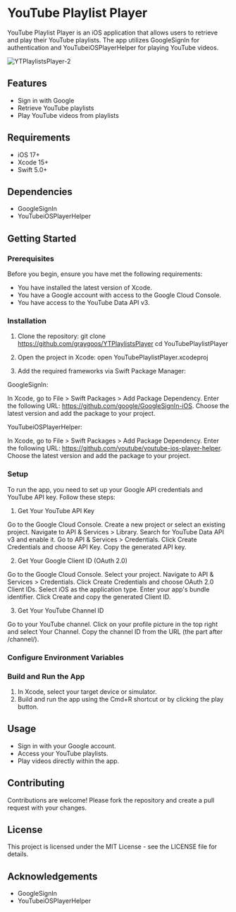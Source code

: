 
# YouTube Playlist Player

YouTube Playlist Player is an iOS application that allows users to retrieve and play their YouTube playlists. The app utilizes GoogleSignIn for authentication and YouTubeiOSPlayerHelper for playing YouTube videos.

![YTPlaylistsPlayer-2](https://github.com/graygoos/YTPlaylistsPlayer/assets/52054174/4f09d9cc-46d6-41ac-90d0-bc3c5ec506ae)



## Features

- Sign in with Google
- Retrieve YouTube playlists
- Play YouTube videos from playlists


## Requirements

- iOS 17+
- Xcode 15+
- Swift 5.0+
## Dependencies

- GoogleSignIn
- YouTubeiOSPlayerHelper
## Getting Started

### Prerequisites

Before you begin, ensure you have met the following requirements:

- You have installed the latest version of Xcode.
- You have a Google account with access to the Google Cloud Console.
- You have access to the YouTube Data API v3.

### Installation
1. Clone the repository:
git clone https://github.com/graygoos/YTPlaylistsPlayer
cd YouTubePlaylistPlayer

2. Open the project in Xcode:
open YouTubePlaylistPlayer.xcodeproj

3. Add the required frameworks via Swift Package Manager:

GoogleSignIn:

In Xcode, go to File > Swift Packages > Add Package Dependency.
Enter the following URL: https://github.com/google/GoogleSignIn-iOS.
Choose the latest version and add the package to your project.

YouTubeiOSPlayerHelper:

In Xcode, go to File > Swift Packages > Add Package Dependency.
Enter the following URL: https://github.com/youtube/youtube-ios-player-helper.
Choose the latest version and add the package to your project.

### Setup

To run the app, you need to set up your Google API credentials and YouTube API key. Follow these steps:

1. Get Your YouTube API Key

Go to the Google Cloud Console.
Create a new project or select an existing project.
Navigate to API & Services > Library.
Search for YouTube Data API v3 and enable it.
Go to API & Services > Credentials.
Click Create Credentials and choose API Key.
Copy the generated API key.

2. Get Your Google Client ID (OAuth 2.0)

Go to the Google Cloud Console.
Select your project.
Navigate to API & Services > Credentials.
Click Create Credentials and choose OAuth 2.0 Client IDs.
Select iOS as the application type.
Enter your app's bundle identifier.
Click Create and copy the generated Client ID.

3. Get Your YouTube Channel ID

Go to your YouTube channel.
Click on your profile picture in the top right and select Your Channel.
Copy the channel ID from the URL (the part after /channel/).

### Configure Environment Variables

### Build and Run the App

1. In Xcode, select your target device or simulator.
2. Build and run the app using the Cmd+R shortcut or by clicking the play button.

## Usage 
- Sign in with your Google account.
- Access your YouTube playlists.
- Play videos directly within the app.

## Contributing

Contributions are welcome! Please fork the repository and create a pull request with your changes.

## License

This project is licensed under the MIT License - see the LICENSE file for details.

## Acknowledgements

- GoogleSignIn
- YouTubeiOSPlayerHelper
